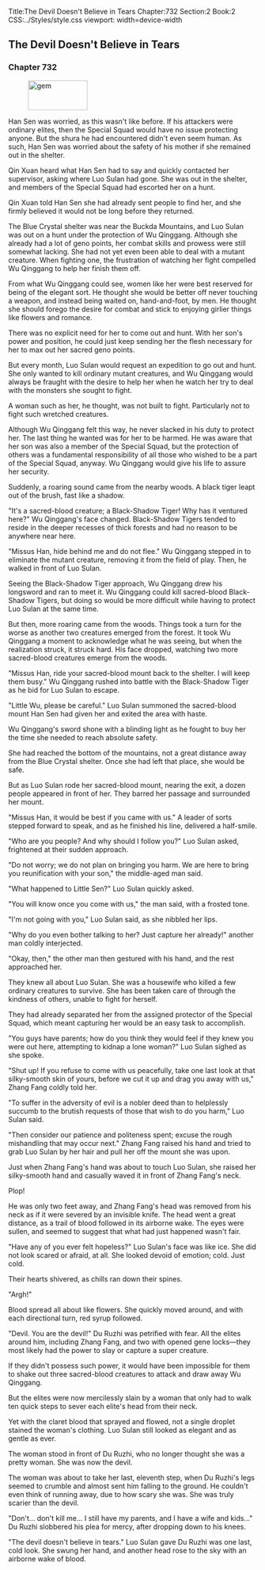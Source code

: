 Title:The Devil Doesn't Believe in Tears 
Chapter:732 
Section:2 
Book:2 
CSS:../Styles/style.css 
viewport: width=device-width
  
## The Devil Doesn't Believe in Tears
### Chapter 732
  
<figure>
	<img src="../Images/gem.gif" alt="gem" id="gem" width="120" height="60" />
</figure>
  

  
Han Sen was worried, as this wasn't like before. If his attackers were ordinary elites, then the Special Squad would have no issue protecting anyone. But the shura he had encountered didn't even seem human. As such, Han Sen was worried about the safety of his mother if she remained out in the shelter.

Qin Xuan heard what Han Sen had to say and quickly contacted her supervisor, asking where Luo Sulan had gone. She was out in the shelter, and members of the Special Squad had escorted her on a hunt.

Qin Xuan told Han Sen she had already sent people to find her, and she firmly believed it would not be long before they returned.

The Blue Crystal shelter was near the Buckda Mountains, and Luo Sulan was out on a hunt under the protection of Wu Qinggang. Although she already had a lot of geno points, her combat skills and prowess were still somewhat lacking. She had not yet even been able to deal with a mutant creature. When fighting one, the frustration of watching her fight compelled Wu Qinggang to help her finish them off.

From what Wu Qinggang could see, women like her were best reserved for being of the elegant sort. He thought she would be better off never touching a weapon, and instead being waited on, hand-and-foot, by men. He thought she should forego the desire for combat and stick to enjoying girlier things like flowers and romance.

There was no explicit need for her to come out and hunt. With her son's power and position, he could just keep sending her the flesh necessary for her to max out her sacred geno points.

But every month, Luo Sulan would request an expedition to go out and hunt. She only wanted to kill ordinary mutant creatures, and Wu Qinggang would always be fraught with the desire to help her when he watch her try to deal with the monsters she sought to fight.

A woman such as her, he thought, was not built to fight. Particularly not to fight such wretched creatures.

Although Wu Qinggang felt this way, he never slacked in his duty to protect her. The last thing he wanted was for her to be harmed. He was aware that her son was also a member of the Special Squad, but the protection of others was a fundamental responsibility of all those who wished to be a part of the Special Squad, anyway. Wu Qinggang would give his life to assure her security.

Suddenly, a roaring sound came from the nearby woods. A black tiger leapt out of the brush, fast like a shadow.

"It's a sacred-blood creature; a Black-Shadow Tiger! Why has it ventured here?" Wu Qinggang's face changed. Black-Shadow Tigers tended to reside in the deeper recesses of thick forests and had no reason to be anywhere near here.

"Missus Han, hide behind me and do not flee." Wu Qinggang stepped in to eliminate the mutant creature, removing it from the field of play. Then, he walked in front of Luo Sulan.

Seeing the Black-Shadow Tiger approach, Wu Qinggang drew his longsword and ran to meet it. Wu Qinggang could kill sacred-blood Black-Shadow Tigers, but doing so would be more difficult while having to protect Luo Sulan at the same time.

But then, more roaring came from the woods. Things took a turn for the worse as another two creatures emerged from the forest. It took Wu Qinggang a moment to acknowledge what he was seeing, but when the realization struck, it struck hard. His face dropped, watching two more sacred-blood creatures emerge from the woods.

"Missus Han, ride your sacred-blood mount back to the shelter. I will keep them busy." Wu Qinggang rushed into battle with the Black-Shadow Tiger as he bid for Luo Sulan to escape.

"Little Wu, please be careful." Luo Sulan summoned the sacred-blood mount Han Sen had given her and exited the area with haste.

Wu Qinggang's sword shone with a blinding light as he fought to buy her the time she needed to reach absolute safety.

She had reached the bottom of the mountains, not a great distance away from the Blue Crystal shelter. Once she had left that place, she would be safe.

But as Luo Sulan rode her sacred-blood mount, nearing the exit, a dozen people appeared in front of her. They barred her passage and surrounded her mount.

"Missus Han, it would be best if you came with us." A leader of sorts stepped forward to speak, and as he finished his line, delivered a half-smile.

"Who are you people? And why should I follow you?" Luo Sulan asked, frightened at their sudden approach.

"Do not worry; we do not plan on bringing you harm. We are here to bring you reunification with your son," the middle-aged man said.

"What happened to Little Sen?" Luo Sulan quickly asked.

"You will know once you come with us," the man said, with a frosted tone.

"I'm not going with you," Luo Sulan said, as she nibbled her lips.

"Why do you even bother talking to her? Just capture her already!" another man coldly interjected.

"Okay, then," the other man then gestured with his hand, and the rest approached her.

They knew all about Luo Sulan. She was a housewife who killed a few ordinary creatures to survive. She has been taken care of through the kindness of others, unable to fight for herself.

They had already separated her from the assigned protector of the Special Squad, which meant capturing her would be an easy task to accomplish.

"You guys have parents; how do you think they would feel if they knew you were out here, attempting to kidnap a lone woman?" Luo Sulan sighed as she spoke.

"Shut up! If you refuse to come with us peacefully, take one last look at that silky-smooth skin of yours, before we cut it up and drag you away with us," Zhang Fang coldly told her.

"To suffer in the adversity of evil is a nobler deed than to helplessly succumb to the brutish requests of those that wish to do you harm," Luo Sulan said.

"Then consider our patience and politeness spent; excuse the rough mishandling that may occur next." Zhang Fang raised his hand and tried to grab Luo Sulan by her hair and pull her off the mount she was upon.

Just when Zhang Fang's hand was about to touch Luo Sulan, she raised her silky-smooth hand and casually waved it in front of Zhang Fang's neck.

Plop!

He was only two feet away, and Zhang Fang's head was removed from his neck as if it were severed by an invisible knife. The head went a great distance, as a trail of blood followed in its airborne wake. The eyes were sullen, and seemed to suggest that what had just happened wasn't fair.

"Have any of you ever felt hopeless?" Luo Sulan's face was like ice. She did not look scared or afraid, at all. She looked devoid of emotion; cold. Just cold.

Their hearts shivered, as chills ran down their spines.

"Argh!"

Blood spread all about like flowers. She quickly moved around, and with each directional turn, red syrup followed.

"Devil. You are the devil!" Du Ruzhi was petrified with fear. All the elites around him, including Zhang Fang, and two with opened gene locks—they most likely had the power to slay or capture a super creature.

If they didn't possess such power, it would have been impossible for them to shake out three sacred-blood creatures to attack and draw away Wu Qinggang.

But the elites were now mercilessly slain by a woman that only had to walk ten quick steps to sever each elite's head from their neck.

Yet with the claret blood that sprayed and flowed, not a single droplet stained the woman's clothing. Luo Sulan still looked as elegant and as gentle as ever.

The woman stood in front of Du Ruzhi, who no longer thought she was a pretty woman. She was now the devil.

The woman was about to take her last, eleventh step, when Du Ruzhi's legs seemed to crumble and almost sent him falling to the ground. He couldn't even think of running away, due to how scary she was. She was truly scarier than the devil.

"Don't... don't kill me... I still have my parents, and I have a wife and kids..." Du Ruzhi slobbered his plea for mercy, after dropping down to his knees.

"The devil doesn't believe in tears." Luo Sulan gave Du Ruzhi was one last, cold look. She swung her hand, and another head rose to the sky with an airborne wake of blood.